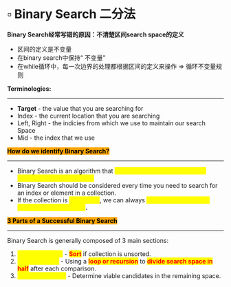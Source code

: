 # ▫ Binary Search 二分法

**Binary Search经常写错的原因：不清楚区间search space的定义**

* 区间的定义是不变量
* 在binary search中保持“ 不变量”
* 在while循环中，每一次边界的处理都根据区间的定义来操作 => 循环不变量规则

**Terminologies:**

***

* **Target** - the value that you are searching for&#x20;
* Index - the current location that you are searching&#x20;
* Left, Right - the indicies from which we use to maintain our search Space
* Mid - the index that we use

<mark style="background-color:orange;">**How do we identify Binary Search?**</mark>

***

* Binary Search is an algorithm that _<mark style="color:yellow;">**divides the search space in 2**</mark>_<mark style="color:yellow;">** **</mark><mark style="color:yellow;">**after every comparison.**</mark>&#x20;
* Binary Search should be considered every time you need to search for an index or element in a collection.
* &#x20;If the collection is <mark style="color:yellow;">**unordered**</mark>, we can always <mark style="color:yellow;">**SORT IT FIRST before applying Binary Search**</mark>**.**

<mark style="background-color:orange;">**3 Parts of a Successful Binary Search**</mark>

***

Binary Search is generally composed of 3 main sections:

1. _<mark style="color:yellow;">**Pre-processing**</mark>_ - <mark style="color:red;">**Sort**</mark> if collection is unsorted.
2. _<mark style="color:yellow;">**Binary Search**</mark>_ - Using a <mark style="color:red;">**loop or recursion**</mark> to <mark style="color:red;">**divide search space in half**</mark> after each comparison.
3. _<mark style="color:yellow;">**Post-processing**</mark>_ - Determine viable candidates in the remaining space.

